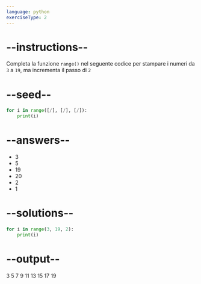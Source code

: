 ```yaml
---
language: python
exerciseType: 2
---
```


# --instructions--

Completa la funzione `range()` nel seguente codice per stampare i numeri da `3` a `19`, ma incrementa il passo di `2`

# --seed--

```python
for i in range([/], [/], [/]):
    print(i)
```

# --answers--

- 3
- 5
- 19
- 20
- 2
- 1

# --solutions--

```python
for i in range(3, 19, 2):
    print(i)
```

# --output--

3
5
7
9
11
13
15
17
19
